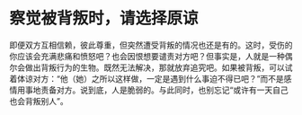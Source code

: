 # 察觉被背叛时，请选择原谅

即便双方互相信赖，彼此尊重，但突然遭受背叛的情况也还是有的。这时，受伤的你应该会充满悲痛和愤怒吧？也会因恨想要谴责对方吧？但事实是，人就是一种偶尔会做出背叛行为的生物。既然无法解决，那就放弃追究吧。如果被背叛，可以试着体谅对方：“他（她）之所以这样做，一定是遇到什么事迫不得已吧？”而不是感情用事地责备对方。说到底，人是脆弱的。与此同时，也别忘记“或许有一天自己也会背叛别人”。